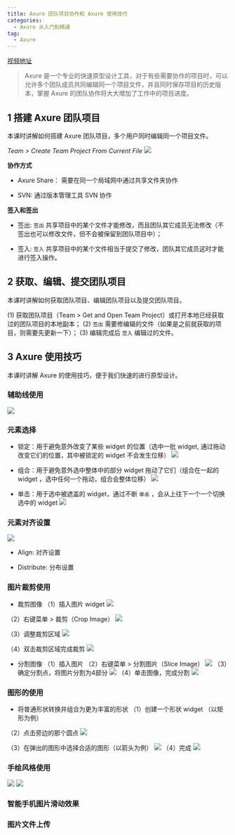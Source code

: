 ```yaml
---
title: Axure 团队项目协作和 Axure 使用技巧
categories:
  - Axure 从入门到精通
tag:
  - Axure
---
```


[视频地址](http://www.jikexueyuan.com/course/2241.html)

> Axure 是一个专业的快速原型设计工具，对于有些需要协作的项目时，可以允许多个团队成员共同编辑同一个项目文件，并且同时保存项目的历史版本，掌握 Axure 的团队协作将大大增加了工作中的项目进度。   


## 1 搭建 Axure 团队项目
本课时讲解如何搭建 Axure 团队项目，多个用户同时编辑同一个项目文件。

*Team > Create Team Project From Current File*
![](http://o7m5xjmtl.bkt.clouddn.com/C36BF0E2-0834-4BF4-9738-08B25C4308A0.png)

**协作方式**
+ Axure Share： 需要在同一个局域网中通过共享文件夹协作
* SVN: 通过版本管理工具 SVN 协作

**签入和签出**
+ 签出:  `签出` 共享项目中的某个文件才能修改，而且团队其它成员无法修改（不签出也可以修改文件，但不会被保留到团队项目中）；
* 签入:  `签入` 共享项目中的某个文件相当于提交了修改，团队其它成员这时才能进行签入操作。


## 2 获取、编辑、提交团队项目
本课时讲解如何获取团队项目、编辑团队项目以及提交团队项目。

(1) 获取团队项目（Team > Get and Open Team Project）或打开本地已经获取过的团队项目的本地副本；
(2)  `签出` 需要修编辑的文件（如果是之前就获取的项目，则需要先更新一下）；
(3) 编辑完成后 `签入` 编辑过的文件。

## 3 Axure 使用技巧
本课时讲解 Axure 的使用技巧，便于我们快速的进行原型设计。

### 辅助线使用

![](http://o7m5xjmtl.bkt.clouddn.com/D4861CFB-704C-487C-8D4C-A79056837FBB.png)
### 元素选择
+ 锁定：用于避免意外改变了某些 widget 的位置（选中一批 widget, 通过拖动改变它们的位置，其中被锁定的 widget 不会发生位移）
![](http://o7m5xjmtl.bkt.clouddn.com/97177FD7-6E2E-433E-A5FE-75A75170F391.png)

+ 组合：用于避免意外选中整体中的部分 widget 拖动了它们（组合在一起的 widget ，选中任何一个拖动，组合会整体位移）
![](http://o7m5xjmtl.bkt.clouddn.com/9112451B-5E1B-49CC-AA5E-520900E22077.png)

* 单击：用于选中被遮盖的 widget，通过不断 `单击` ，会从上往下一个一个切换选中的 widget
![](http://o7m5xjmtl.bkt.clouddn.com/axureclicktoselect.gif)

### 元素对齐设置
![](http://o7m5xjmtl.bkt.clouddn.com/BD78CF30-5B28-45E2-AC23-84B5855F72BC.png)

+ Align:  对齐设置
* Distribute: 分布设置

### 图片裁剪使用
+ 裁剪图像
（1）插入图片 widget
![](http://o7m5xjmtl.bkt.clouddn.com/BCD5C140-15C8-40C6-BDAE-10A381F4A532.png)

（2）右键菜单 > 裁剪（Crop Image）
![](http://o7m5xjmtl.bkt.clouddn.com/8E76F6EA-B214-49F5-9097-D2376779CB9F.png)

（3）调整裁剪区域
![](http://o7m5xjmtl.bkt.clouddn.com/BF5F0A67-B1FB-4557-A726-AEE53140B57E.png)

（4）双击裁剪区域完成裁剪
![](http://o7m5xjmtl.bkt.clouddn.com/362B029D-3DC0-4F1E-9937-D551E3F3EE43.png)

+ 分割图像
（1）插入图片
（2）右键菜单 > 分割图片（Slice Image）
![](http://o7m5xjmtl.bkt.clouddn.com/A20C1FAB-A027-4011-BDF7-78E2D5A7C895.png)
（3）确定分割点，将图片分割为4部分
![](http://o7m5xjmtl.bkt.clouddn.com/0A8505A5-888F-4D1A-9F47-715E085CF422.png)
（4）单击图像，完成分割
![](http://o7m5xjmtl.bkt.clouddn.com/CA0F80EB-EAAF-434D-8068-C249EEBFACFF.png)


### 图形的使用
+ 将普通形状转换并组合为更为丰富的形状
（1）创建一个形状 widget （以矩形为例）

（2）点击旁边的那个圆点
![](http://o7m5xjmtl.bkt.clouddn.com/FB1C47BD-45C7-4434-AB4B-7B07D192EED6.png)

（3）在弹出的图形中选择合适的图形（以箭头为例）
![](http://o7m5xjmtl.bkt.clouddn.com/51CFEBDE-83CF-40F1-AC6A-F80A52A56A2A.png)
（4）完成
![](http://o7m5xjmtl.bkt.clouddn.com/FB15870D-2FD8-4DA4-B973-E6AB37B0B234.png)


### 手绘风格使用
![](http://o7m5xjmtl.bkt.clouddn.com/B2B2B47F-60B8-4F9C-A552-D896FA66BC89.png)     ![](http://o7m5xjmtl.bkt.clouddn.com/CFCBCAF7-61DF-46AC-94DA-1BADE57CC644.png)

### 智能手机图片滑动效果
### 图片文件上传